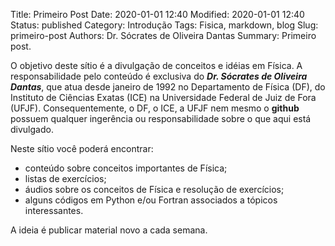 Title: Primeiro Post
Date: 2020-01-01 12:40
Modified: 2020-01-01 12:40
Status: published
Category: Introdução
Tags: Fisica, markdown, blog
Slug: primeiro-post
Authors: Dr. Sócrates de Oliveira Dantas
Summary: Primeiro post.

O objetivo deste sítio é a divulgação de conceitos e idéias em Física. A responsabilidade pelo conteúdo é exclusiva do ***Dr. Sócrates de Oliveira Dantas***, que atua desde janeiro de 1992 no Departamento de Física (DF), do Instituto de Ciências Exatas (ICE) na Universidade Federal de Juiz de Fora (UFJF). Consequentemente, o DF, o ICE, a UFJF nem mesmo o **github** possuem qualquer ingerência ou responsabilidade sobre o que aqui está divulgado.

Neste sítio você poderá encontrar:

* conteúdo sobre conceitos importantes de Física;
* listas de exercícios;
* áudios sobre os conceitos de Física e resolução de exercícios;
* alguns códigos em Python e/ou Fortran associados a tópicos interessantes.

A ideia é publicar material novo a cada semana.
